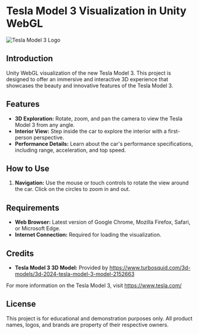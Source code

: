 # Tesla Model 3 Visualization in Unity WebGL

![Tesla Model 3 Logo](./logo.png)

## Introduction

Unity WebGL visualization of the new Tesla Model 3. This project is designed to offer an immersive and interactive 3D experience that showcases the beauty and innovative features of the Tesla Model 3. 

## Features

- **3D Exploration:** Rotate, zoom, and pan the camera to view the Tesla Model 3 from any angle.
- **Interior View:** Step inside the car to explore the interior with a first-person perspective.
- **Performance Details:** Learn about the car's performance specifications, including range, acceleration, and top speed.

## How to Use

1. **Navigation:** Use the mouse or touch controls to rotate the view around the car. Click on the circles to zoom in and out.

## Requirements

- **Web Browser:** Latest version of Google Chrome, Mozilla Firefox, Safari, or Microsoft Edge.
- **Internet Connection:** Required for loading the visualization.

## Credits

- **Tesla Model 3 3D Model:** Provided by https://www.turbosquid.com/3d-models/3d-2024-tesla-model-3-model-2152663

For more information on the Tesla Model 3, visit https://www.tesla.com/

## License

This project is for educational and demonstration purposes only. All product names, logos, and brands are property of their respective owners.
